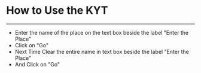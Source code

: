# How to Use the KYT
----------------------------------
* Enter the name of the place on the text box beside the label "Enter the Place"
* Click on "Go"
* Next Time Clear the entire name in text box beside the label "Enter the Place"
* And Click on "Go"

